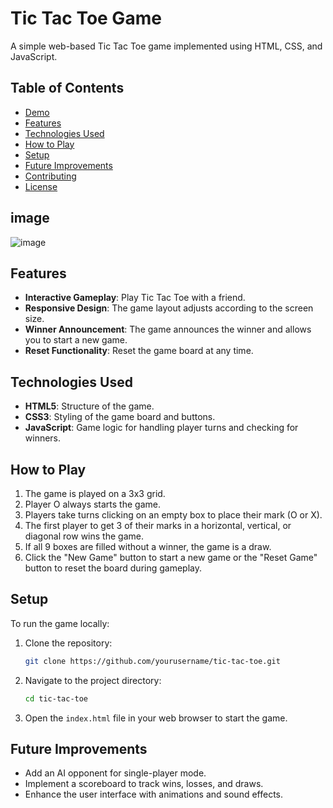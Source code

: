 

# Tic Tac Toe Game

A simple web-based Tic Tac Toe game implemented using HTML, CSS, and JavaScript.

## Table of Contents

- [Demo](#demo)
- [Features](#features)
- [Technologies Used](#technologies-used)
- [How to Play](#how-to-play)
- [Setup](#setup)
- [Future Improvements](#future-improvements)
- [Contributing](#contributing)
- [License](#license)

## image

![image](https://github.com/user-attachments/assets/29be9b05-54a4-44c4-a7bd-046070fa4ba6)


## Features

- **Interactive Gameplay**: Play Tic Tac Toe with a friend.
- **Responsive Design**: The game layout adjusts according to the screen size.
- **Winner Announcement**: The game announces the winner and allows you to start a new game.
- **Reset Functionality**: Reset the game board at any time.

## Technologies Used

- **HTML5**: Structure of the game.
- **CSS3**: Styling of the game board and buttons.
- **JavaScript**: Game logic for handling player turns and checking for winners.

## How to Play

1. The game is played on a 3x3 grid.
2. Player O always starts the game.
3. Players take turns clicking on an empty box to place their mark (O or X).
4. The first player to get 3 of their marks in a horizontal, vertical, or diagonal row wins the game.
5. If all 9 boxes are filled without a winner, the game is a draw.
6. Click the "New Game" button to start a new game or the "Reset Game" button to reset the board during gameplay.

## Setup

To run the game locally:

1. Clone the repository:
   ```bash
   git clone https://github.com/yourusername/tic-tac-toe.git
   ```
2. Navigate to the project directory:
   ```bash
   cd tic-tac-toe
   ```
3. Open the `index.html` file in your web browser to start the game.

## Future Improvements

- Add an AI opponent for single-player mode.
- Implement a scoreboard to track wins, losses, and draws.
- Enhance the user interface with animations and sound effects.



